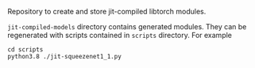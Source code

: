 Repository to create and store jit-compiled libtorch modules.

`jit-compiled-models` directory contains generated modules. They can be regenerated with scripts contained in `scripts` directory.
For example
```
cd scripts
python3.8 ./jit-squeezenet1_1.py
```